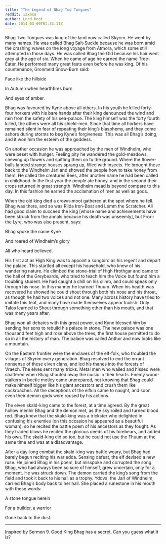 ```yaml
---
title: "The Legend of Bhag Two Tongues"
reddit: 1zxmxa
author: Lord_Hoot
date: 2014-03-09T01:33:11Z
---
```


Bhag Two Tongues was king of the land now called Skyrim. He went by many names. He was called Bhag Salt-Suckle because he was born amid the crashing waves on the long voyage from Atmora, which some still attempted in those days. He was called Bhag the Old because his hair went grey at the age of six. When he came of age he earned the name Tree-Eater. He performed many great feats even before he was king. Of his countenance, Gronmeld Snow-Burn said:

Face like the hillside

In Autumn when hearthfires burn

And eyes of amber.

Bhag was favoured by Kyne above all others. In his youth he killed forty-four horkers with his bare hands after their king denounced the wind and rain from the safety of his sea-palace. The king himself was the forty fourth killed, the others were all his shield-men. Since that time all horkers have remained silent in fear of repeating their king’s blasphemy, and they come ashore during storms to beg Kyne’s forgiveness. This was all Bhag’s doing, and it won him the esteem of the goddess.

On another occasion he was approached by the men of Windhelm, who were beset with hunger. Feeling pity he wandered the gold-meadows, chewing up flowers and spitting them on to the ground. Where the flower-balls landed strange houses sprang up, filled with insects. He brought these back to the Windhelm Jarl and showed the people how to take honey from them. He called the creatures Bees, after another name he had been called in childhood. In the first year the people ate honey, and in the second their crops returned in great strength. Windhelm mead is beyond compare to this day. In this fashion he earned the acclamation of men as well as gods.

When the old king died a crown-moot gathered at the spot where he fell. Bhag was there, and so was Rilda Iron-Boat and Lemm the Scratcher. All had good claim to succeed the king [whose name and achievements have been struck from the annals because his death was unseemly], but Frorir the Lyre, who was also present, says:

Bhag spoke the name Kyne

And roared of Windhelm’s glory

All who heard believed.

His first act as High King was to appoint a songbird as his regent and depart the palace. This startled all except his household, who knew of his wandering nature. He climbed the stone-trial of High Hrothgar and came to the hall of the Greybeards, who tried to teach him the Voice but found him a troubling student. He had caught a chill on his climb, and could speak only through his nose. In this manner he learned Thuum. When his health was recovered he showed he could shout through both his nose and his throat, as though he had two voices and not one. Many across history have tried to imitate this feat, and many have made themselves appear foolish. Only Talos learned to Shout through something other than his mouth, and that was many years after.

Bhag won all debates with this great power, and Kyne blessed him by sending her sons to rebuild his palace in stone. The new palace was one thousand feet high and rose above the trees, the first house permitted to do so in all the history of man. The palace was called Anthor and now looks like a mountain.

On the Eastern frontier were the enclaves of the elf-folk, who troubled the villages of Skyrim every generation. Bhag resolved to end the errant nonsense of these elven clans, and led his thanes into the forests of Vraech. The elves sent many tricks. Metal men who wailed and hissed were shattered when Bhag shouted away the music in their hearts. Enemy wood-stalkers in beetle motley came unprepared, not knowing that Bhag could make himself bigger like his giant ancestors and crush them like cockroaches. All the deceptions of the elfkin came to naught, and soon even their demon gods were roused by his actions.

The elven skald-king came to the forest, at a time agreed. By the great hollow menhir Bhag and the demon met, as the sky roiled and turned blood red. Bhag knew that the skald-king was a trickster who delighted in confusing his enemies (on this occasion he appeared as a beautiful woman), so he recited the battle poem of his ancestors as they fought. As they traded blows he recited the glorious deeds of his forebears, and added his own. The skald-king did so too, but he could not use the Thuum at the same time and was at a disadvantage.

After a day-long combat the skald-king was battle weary, but Bhag had barely begun reciting his war edda. Sensing defeat, the elf devised a new ruse. He joined Bhag in his poem, but misspoke and corrupted the song. Bhag, who had always been so sure of himself, grew uncertain, only for a moment. He was struck down. The demon carried the king’s song from the field and took it back to his hall as a trophy. Yddva, the Jarl of Windhelm, carried Bhag’s body back to her hall. She placed a runestone in his mouth with these words:

A stone tongue herein

For a builder, a warrior

Gone back to the dust.

----------------------------
Inspired by Sermon 9. Good King Bhag has a secret. Can you guess what it is?
